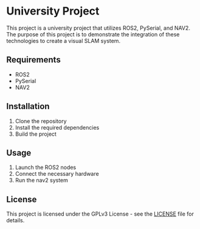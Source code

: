 # University Project

This project is a university project that utilizes ROS2, PySerial, and NAV2. The purpose of this project is to demonstrate the integration of these technologies to create a visual SLAM system.

## Requirements

- ROS2
- PySerial
- NAV2

## Installation

1. Clone the repository
2. Install the required dependencies
3. Build the project

## Usage

1. Launch the ROS2 nodes
2. Connect the necessary hardware
3. Run the nav2 system

## License

This project is licensed under the GPLv3 License - see the [LICENSE](LICENSE) file for details.